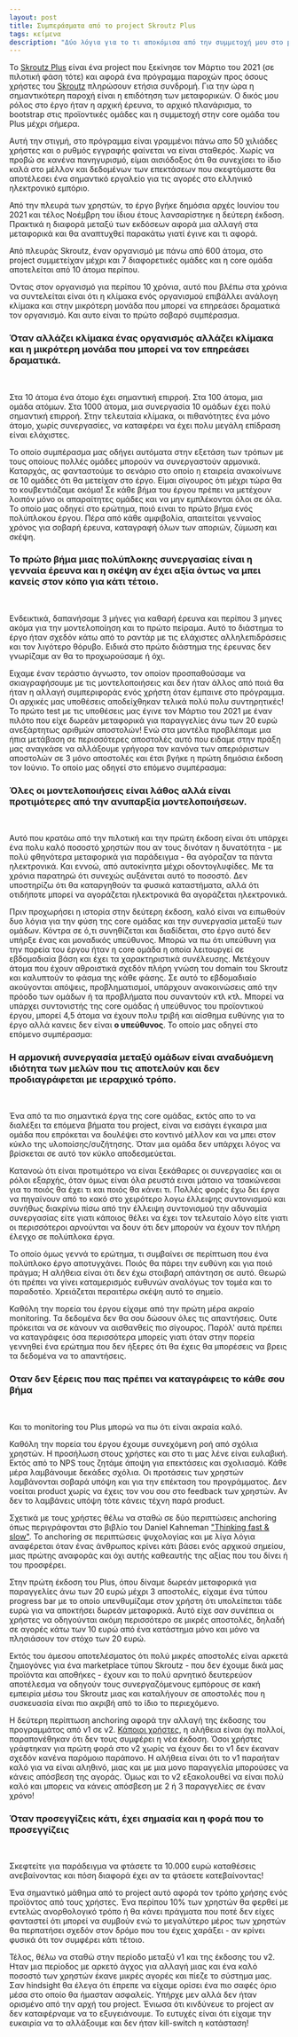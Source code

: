```yaml
---
layout: post
title: Συμπεράσματα από το project Skroutz Plus
tags: κείμενα
description: "Δύο λόγια για το τι αποκόμισα από την συμμετοχή μου στο project Skroutz Plus"
---
```


To [Skroutz Plus](https://www.skroutz.gr/plus) είναι ένα project που
ξεκίνησε τον Μάρτιο του 2021 (σε πιλοτική φάση τότε) και αφορά ένα
πρόγραμμα παροχών προς όσους χρήστες του [Skroutz](https://skroutz.gr)
πληρώσουν ετήσια συνδρομή. Για την ώρα η σημαντικότερη παροχή είναι η
επιδότηση των μεταφορικών. Ο δικός μου ρόλος στο έργο ήταν η αρχική έρευνα, το
αρχικό πλανάρισμα, το bootstrap στις προϊοντικές ομάδες και η
συμμετοχή στην core ομάδα του Plus μέχρι σήμερα.

Αυτή την στιγμή, στο πρόγραμμα είναι γραμμένοι πάνω απο 50 χιλιάδες
χρήστες και ο ρυθμός εγγραφής φαίνεται να είναι σταθερός. Χωρίς να
προβώ σε κανένα πανηγυρισμό, είμαι αισιόδοξος ότι θα συνεχίσει το ίδιο
καλά στο μέλλον και δεδομένων των επεκτάσεων που σκεφτόμαστε θα
αποτέλεσει ένα σημαντικό εργαλείο για τις αγορές στο ελληνικό
ηλεκτρονικό εμπόριο.

Από την πλευρά των χρηστών, το έργο βγήκε δημόσια αρχές Ιουνίου του
2021 και τέλος Νοέμβρη του ίδιου έτους λανσαρίστηκε η δεύτερη έκδοση.
Πρακτικά η διαφορά μεταξύ των εκδόσεων αφορά μια αλλαγή στα μεταφορικά
και θα αναπτυχθεί παρακάτω γιατί έγινε και τι αφορά.

Από πλευράς Skroutz, έναν οργανισμό με πάνω από 600 άτομα, στο project
συμμετείχαν μέχρι και 7 διαφορετικές ομάδες και η core ομάδα
αποτελείται από 10 άτομα περίπου.

Όντας στον οργανισμό για περίπου 10 χρόνια, αυτό που βλέπω στα χρόνια
να συντελείται είναι ότι η κλίμακα ενός οργανισμού επιβάλλει ανάλογη
κλίμακα και στην μικρότερη μονάδα που μπορεί να επηρεάσει δραματικά τον
οργανισμό. Και αυτο είναι το πρώτο σοβαρό συμπέρασμα.

<h3>
Όταν αλλάζει κλίμακα ένας οργανισμός αλλάζει κλίμακα και η μικρότερη
μονάδα που μπορεί να τον επηρεάσει δραματικά.
</h3>
<br/>

Στα 10 άτομα ένα άτομο έχει σημαντική επιρροή. Στα 100 άτομα, μια ομάδα
ατόμων. Στα 1000 άτομα, μια συνεργασία 10 ομάδων έχει πολύ σημαντική επιρροή.
Στην τελευταία κλίμακα, οι πιθανότητες ένα μόνο άτομο, χωρίς
συνεργασίες, να καταφέρει να έχει πολυ μεγάλη επίδραση είναι ελάχιστες.

To οποίο συμπέρασμα μας οδήγει αυτόματα στην εξετάση των τρόπων με
τους οποίους πολλές ομάδες μπορούν να συνεργαστούν αρμονικά.
Καταρχάς, ας φανταστούμε το σενάριο στο οποίο η εταιρεία ανακοίνωνε σε
10 ομάδες ότι θα μετείχαν στο έργο. Είμαι σίγουρος ότι μέχρι τώρα θα
το κουβεντιάζαμε ακόμα! Σε κάθε βήμα του έργου πρέπει να μετέχουν
λοιπόν μόνο οι απαραίτητες ομάδες και να μην εμπλέκονται όλοι σε όλα.
Το οποίο μας οδηγεί στο ερώτημα, ποιό ειναι το πρώτο βήμα ενός
πολύπλοκου έργου. Πέρα από κάθε αμφιβολία, απαιτείται γενναίος χρόνος
για σοβαρή έρευνα, καταγραφή όλων των αποριών, ζύμωση και σκέψη.

<h3>
Το πρώτο βήμα μιας πολύπλοκης συνεργασίας είναι η γενναία έρευνα και η σκέψη
αν έχει αξία όντως να μπει κανείς στον κόπο για κάτι τέτοιο.
</h3>
<br/>

<!--more-->

Ενδεικτικά, δαπανήσαμε 3 μήνες για καθαρή έρευνα και περίπου 3 μηνες
ακόμα για την μοντελοποίηση και το πρώτο πείραμα. Αυτό το διάστημα το
έργο ήταν σχεδόν κάτω από το ραντάρ με τις ελάχιστες αλληλεπιδράσεις
και τον λιγότερο θόρυβο. Ειδικά στο πρώτο διάστημα της έρευνας δεν
γνωρίζαμε αν θα το προχωρούσαμε ή όχι.

Ειχαμε έναν τεράστιο άγνωστο, τον οποίον προσπαθούσαμε να
σκιαγραφήσουμε με τις μοντελοποιήσεις και δεν ήταν άλλος από ποιά θα
ήταν η αλλαγή συμπεριφοράς ενός χρήστη όταν έμπαινε στο πρόγραμμα. Οι
αρχικές μας υποθέσεις αποδείχθηκαν τελικά πολύ πολυ συντηρητικές! Το
πρώτο test με τις υποθέσεις μας έγινε τον Μάρτιο του 2021 με έναν
πιλότο που είχε δωρεάν μεταφορικά για παραγγελίες άνω των 20 ευρώ
ανεξάρτητως αριθμών αποστολών! Ενώ στα μοντέλα προβλέπαμε μια ήπια
μετάβαση σε περισσότερες αποστολές αυτό που ειδαμε στην πράξη μας
αναγκάσε να αλλάξουμε γρήγορα τον κανόνα των απεριόριστων αποστολών σε
3 μόνο αποστολές και έτσι βγήκε η πρώτη δημόσια έκδοση τον Ιούνιο. Το
οποίο μας οδηγεί στο επόμενο συμπέρασμα:

<h3>
Όλες οι μοντελοποιήσεις είναι λάθος αλλά είναι προτιμότερες από την
ανυπαρξία μοντελοποιήσεων.
</h3>
<br/>

Αυτό που κρατάω από την πιλοτική και την πρώτη έκδοση είναι
ότι υπάρχει ένα πολυ καλό ποσοστό χρηστών που αν τους δινόταν η
δυνατότητα - με πολύ φθηνότερα μεταφορικά για παράδειγμα - θα αγόραζαν
τα πάντα ηλεκτρονικά. Και εννοώ, από αυτοκίνητα μέχρι οδοντογλυφίδες.
Με τα χρόνια παρατηρώ ότι συνεχώς αυξάνεται αυτό το ποσοστό. Δεν
υποστηρίζω ότι θα καταργηθούν τα φυσικά καταστήματα, αλλά ότι
οτιδήποτε μπορεί να αγοράζεται ηλεκτρονικά θα αγοράζεται ηλεκτρονικά.

Πριν προχωρήσει η ιστορία στην δεύτερη έκδοση, καλό είναι να ειπωθούν
δυο λόγια για την φύση της core ομάδας και την συνεργασία μεταξύ των
ομάδων. Κόντρα σε ό,τι συνηθίζεται και διαδίδεται, στο έργο αυτό δεν
υπήρξε ένας και μοναδικός υπεύθυνος. Μπορώ να πω ότι υπεύθυνη για την
πορεία του έργου ήταν η core ομάδα η οποία λειτουργεί σε εβδομαδιαία
βάση και έχει τα χαρακτηριστικά συνέλευσης. Μετέχουν άτομα που έχουν
αθροιστικά σχεδόν πλήρη γνώση του domain του Skroutz και καλυπτούν το
φάσμα της κάθε φάσης. Σε αυτό το εβδομαδιαίο ακούγονται
απόψεις, προβληματισμοί, υπάρχουν ανακοινώσεις από την πρόοδο των
ομάδων ή τα προβλήματα που συναντούν κτλ κτλ. Μπορεί να υπάρχει
συντονιστής της core ομάδας ή υπεύθυνος του προϊοντικού έργου, μπορεί
4,5 άτομα να έχουν πολυ τριβή και αίσθημα ευθύνης για το έργο αλλά
κανεις δεν είναι **ο υπεύθυνος**. Το οποίο μας οδηγεί στο επόμενο
συμπέρασμα:

<h3>
Η αρμονική συνεργασία μεταξύ ομάδων είναι αναδυόμενη ιδιότητα των
μελών που τις αποτελούν και δεν προδιαγράφεται με ιεραρχικό τρόπο.
</h3>
<br/>

Ένα από τα πιο σημαντικά έργα της core ομάδας, εκτός απο το να
διαλέξει τα επόμενα βήματα του project, είναι να εισάγει έγκαιρα μια
ομάδα που επρόκεται να δουλέψει στο κοντινό μέλλον και να μπει στον
κύκλο της υλοποίσης/συζήτησης. Όταν μια ομάδα δεν υπάρχει λόγος να
βρίσκεται σε αυτό τον κύκλο αποδεσμεύεται.

Κατανοώ ότι είναι προτιμότερο να είναι ξεκάθαρες οι συνεργασίες και οι
ρόλοι εξαρχής, όταν όμως είναι όλα ρευστά ειναι μάταιο να τσακώνεσαι
για το ποιός θα έχει τι και ποιός θα κάνει τι. Πολλές φορές έχω δει
έργα να πηγαίνουν από το κακό στο χειρότερο λογω έλλειψης συντονισμού
και συνήθως διακρίνω πίσω από την έλλειψη συντονισμού την αδυναμία
συνεργασίας είτε γιατι κάποιος θέλει να έχει τον τελευταίο λόγο είτε
γιατι οι περισσότεροι αρνούνται να δουν ότι δεν μπορούν να έχουν τον
πλήρη έλεγχο σε πολύπλοκα έργα.

Το οποίο όμως γεννά το ερώτημα, τι συμβαίνει σε περίπτωση που ένα
πολύπλοκο έργο αποτυγχάνει. Ποιός θα πάρει την ευθύνη και για ποιό
πράγμα; Η αλήθεια είναι ότι δεν έχω στοιβαρή απάντηση σε αυτό. Θεωρώ
ότι πρέπει να γίνει καταμερισμός ευθυνών αναλόγως τον τομέα και το
παραδοτέο. Χρειάζεται περαιτέρω σκέψη αυτό το σημείο.

Καθόλη την πορεία του έργου είχαμε από την πρώτη μέρα ακραίο
monitoring. Τα δεδομένα δεν θα σου δώσουν όλες τις απαντήσεις. Ουτε πρόκειται να
σε κάνουν να αισθανθείς πιο σίγουρος. Παρόλ' αυτά πρέπει να
καταγράφεις όσα περισσότερα μπορείς γιατι όταν στην πορεία γεννηθεί
ένα ερώτημα που δεν ήξερες ότι θα έχεις θα μπορέσεις να βρεις τα
δεδομένα να το απαντήσεις.


<h3>
Οταν δεν ξέρεις που πας πρέπει να καταγράφεις το κάθε σου βήμα
</h3>
<br/>

Και το monitoring του Plus μπορώ να πω ότι είναι ακραία καλό.


Καθόλη την πορεία του έργου έχουμε συνεχόμενη ροή από σχόλια χρηστών.
Η προσήλωση στους χρήστες και στο τι μας λένε είναι ευλαβική. Εκτός
από το NPS τους ζητάμε άποψη για επεκτάσεις και σχολιασμό. Κάθε μέρα
λαμβάνουμε δεκάδες σχόλια. Οι προτάσεις των χρηστών λαμβάνονται σοβαρά
υπόψη και για την επέκταση του προγράμματος. Δεν νοείται product χωρίς
να έχεις τον νου σου στο feedback των χρηστών. Αν δεν το λαμβάνεις
υπόψη τότε κάνεις τέχνη παρά product.

Σχετικά με τους χρήστες θέλω να σταθώ σε δύο περιπτώσεις anchoring
όπως περιγράφονται στο βιβλίο του Daniel Kahneman ["Thinking fast &
slow"](https://www.skroutz.gr/s/5305624/%CE%A3%CE%BA%CE%AD%CF%88%CE%B7-%CE%91%CF%81%CE%B3%CE%AE-%CE%9A%CE%B1%CE%B9-%CE%93%CF%81%CE%AE%CE%B3%CE%BF%CF%81%CE%B7-9786185111243.html).
Το anchoring σε περιπτώσεις ψυχολογίας και με λίγα λόγια αναφέρεται
όταν ένας άνθρωπος κρίνει κάτι βάσει ενός αρχικού σημείου, μιας πρώτης
αναφοράς και όχι αυτής καθεαυτής της αξίας που του δίνει ή του προσφέρει.

Στην πρώτη έκδοση του Plus, όπου δίναμε δωρεάν μεταφορικά για
παραγγελίες άνω των 20 ευρώ μέχρι 3 αποστολές, είχαμε ένα τύπου
progress bar με το οποίο υπενθυμίζαμε στον χρήστη ότι υπολείπεται τάδε
ευρώ για να αποκτήσει δωρεάν μεταφορικά. Αυτό είχε σαν συνέπεια οι
χρήστες να οδηγούνται ακόμη περισσότερο σε μικρές αποστολές, δηλαδή σε
αγορές κάτω των 10 ευρώ από ένα κατάστημα μόνο και μόνο να πλησιάσουν
τον στόχο των 20 ευρώ.

Εκτός του άμεσου αποτελέσματος ότι πολύ μικρές αποστολές είναι αρκετά
ζημιογόνες για ένα marketplace τύπου Skroutz - που δεν έχουμε δικά μας
προϊόντα και αποθήκες - έχουν και το πολύ αρνητικό δευτερεύον
αποτέλεσμα να οδηγούν τους συνεργαζόμενους εμπόρους σε κακή εμπειρία
μέσω του Skroutz μιας και καταλήγουν σε αποστολές που η
συσκευασία είναι πιο ακριβή από το ίδιο το περιεχόμενο.

Η δεύτερη περίπτωση anchoring αφορά την αλλαγή της έκδοσης του
προγραμμάτος από v1 σε v2. [Κάποιοι χρήστες](https://www.insomnia.gr/forums/topic/772123-skroutz-plus/page/16), η αλήθεια είναι όχι
πολλοί, παραπονέθηκαν ότι δεν τους συμφέρει η νέα έκδοση. Όσοι χρήστες
γράφτηκαν για πρώτη φορά στο v2 χωρίς να έχουν δει το v1 δεν έκαναν
σχεδόν κανένα παρόμοιο παράπονο. Η αλήθεια είναι ότι το v1 παραήταν
καλό για να είναι αληθινό, μιας και με μια μονο παραγγελία μπορούσες
να κάνεις απόσβεση της αγοράς. Όμως και το v2 εξακολουθεί να είναι
πολύ καλό και μπορεις να κάνεις απόσβεση με 2 ή 3 παραγγελίες σε έναν χρόνο!

<h3>
Όταν προσεγγίζεις κάτι, έχει σημασία και η φορά που το προσεγγίζεις
</h3>
<br />

Σκεφτείτε για παράδειγμα να φτάσετε τα 10.000 ευρώ καταθέσεις ανεβαίνοντας και
πόση διαφορά έχει αν τα φτάσετε κατεβαίνοντας!

Ένα σημαντικό μάθημα από το project αυτό αφορά τον τρόπο χρήσης
ενός προϊόντος από τους χρήστες. Ένα περίπου 10% των χρηστών θα φερθεί
με εντελώς ανορθολογικό τρόπο ή θα κάνει πράγματα που ποτέ δεν είχες
φανταστεί ότι μπορεί να συμβούν ενώ το μεγαλύτερο μέρος των χρηστών θα
περπατήσει σχεδόν στον δρόμο που του έχεις χαράξει - αν κρίνει φυσικά
ότι τον συμφέρει κάτι τέτοιο.

Τέλος, θέλω να σταθώ στην περίοδο μεταξύ v1 και της έκδοσης του v2.
Ηταν μια περίοδος με αρκετό άγχος για αλλαγή μιας
και ένα καλό ποσοστό των χρηστών έκανε μικρές αγορές και πίεζε το
σύστημα μας. Σαν hindsight θα έλεγα ότι έπρεπε να είχαμε ορίσει ένα
πιο σαφές όριο μέσα στο οποίο θα ήμασταν ασφαλείς.
Υπήρχε μεν αλλά δεν ήταν ορισμένο από την αρχή του project.
Ένιωσα ότι κινδύνευε το project αν δεν καταφέρναμε να το
εξυγειάνουμε. Το ευτυχές είναι ότι είχαμε την ευκαιρία να το αλλάξουμε
και δεν ήταν kill-switch η κατάσταση!
